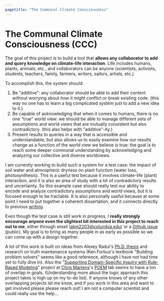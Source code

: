 ```yaml
---
pagetitle: "The Communal Climate Consciousness"
---
```


The Communal Climate Consciousness (CCC)
==========================================================================

The goal of this project is to build a tool that **allows any
collaborator to add and query knowledge on climate-life
interaction**. Life includes humans, plants, animals, etc., and
collaborators can be anyone (scientists, activists, students,
teachers, family, farmers, writers, sailors, artists, etc.).

To accomplish this, the system should:

1. Be "additive": any collaborator should be able to add their content
   without worrying about how it might conflict or break existing
   code. (this way no one has to learn a big complicated system just
   to add a new idea to it.)
2. Be capable of acknowledging that when it comes to humans, there is
   no one "true" world view: we should be able to manage different
   sets of assumptions and world views that are mutually consistent
   but also contradictory. (this also helps with "additive"-ity.)
3. Present results to queries in a way that is accessible and
   understandable, but also allows us to easily examine how our
   results change as a function of the world view we believe is true:
   the goal is to reach some deeper communal understanding by
   acknowledging and analyzing our collective and diverse worldviews.

I am currently working to build such a system for a test case: the
impact of soil water and atmospheric dryness on plant function (water
loss, photosynthesis). This is a useful test because it involves
climate-life (plant) interaction, and it is also an area of study with
a lot of contradictory results and uncertainty. So this example case
should really test our ability to encode and analyze contradictory
assumptions and world views, but it is focused enough to be
tractable. It is also personally useful because at some point I need
to put together a coherent dissertation, and it connects directly to
previous [writing](vpd-et.md).

Even though the test case is still work in progress, I **really
strongly encourage anyone even the slightest bit interested in this
project to reach out to me**, either through email
(akm2203@columbia.edu) or a [Github
issue](https://github.com/massma/website/issues/2) (public). My goal
is to bring as many people in as early as possible so we can come up
with a design together.

A lot of this work is built on ideas from Alexey Radul's
[Ph.D. thesis](https://dspace.mit.edu/handle/1721.1/54635) and
research on truth maintenance systems (Ken Forbus's textbook "Building
problem solvers" seems like a good reference, although I have not had
time yet to fully dive in). Also the "[Supporting Domain-Specific
Inquiry with Rule-Based
Modeling](https://sites.google.com/ncsu.edu/poem/projects#h.p_Wk0l1pdCVrrw)"
project at [Chris
Martens](https://sites.google.com/ncsu.edu/cmartens)'s
[POEM](https://sites.google.com/ncsu.edu/poem/home) lab seems to have
a ton of overlap in goals. (Understanding more about the logic
approach this project takes is high up on my to-do list). If anyone
knows of any other overlapping projects let me know, and if you work
in this area and want to get involved please please reach out! I am
not a computer scientist and could really use the help...
